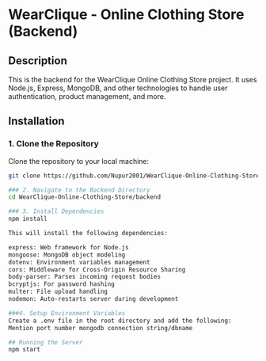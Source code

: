 # WearClique - Online Clothing Store (Backend)

## Description
This is the backend for the WearClique Online Clothing Store project. It uses Node.js, Express, MongoDB, and other technologies to handle user authentication, product management, and more.

## Installation

### 1. Clone the Repository
Clone the repository to your local machine:
```bash
git clone https://github.com/Nupur2001/WearClique-Online-Clothing-Store.git

### 2. Navigate to the Backend Directory
cd WearClique-Online-Clothing-Store/backend

### 3. Install Dependencies
npm install

This will install the following dependencies:

express: Web framework for Node.js
mongoose: MongoDB object modeling
dotenv: Environment variables management
cors: Middleware for Cross-Origin Resource Sharing
body-parser: Parses incoming request bodies
bcryptjs: For password hashing
multer: File upload handling
nodemon: Auto-restarts server during development 

###4. Setup Environment Variables
Create a .env file in the root directory and add the following:
Mention port number mongodb connection string/dbname

## Running the Server
npm start

